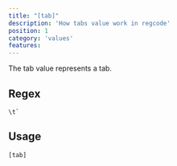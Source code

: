```yaml
---
title: "[tab]"
description: 'How tabs value work in regcode'
position: 1
category: 'values'
features:
---
```


The tab value represents a tab. 

## Regex

```
\t`
```

## Usage

`[tab]`
